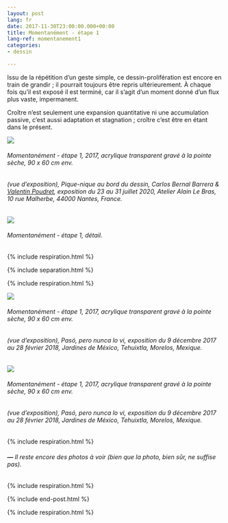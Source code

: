 ```yaml
---
layout: post
lang: fr
date: 2017-11-30T23:00:00.000+00:00
title: Momentanément - étape 1
lang-ref: momentanement1
categories:
- dessin

---
```

Issu de la répétition d’un geste simple, ce dessin-prolifération est encore en train de grandir ; il pourrait toujours être repris ultérieurement. À chaque fois qu’il est exposé il est terminé, car il s’agit d’un moment donné d’un flux plus vaste, impermanent.

Croître n’est seulement une expansion quantitative ni une accumulation passive, c’est aussi adaptation et stagnation ; croître c’est être en étant dans le présent.

![](/mepierdoparaver/imgs/img_20200730_223146-up.jpg)

###### _Momentanément - étape 1_, 2017, acrylique transparent gravé à la pointe sèche, 90 x 60 cm env.

###### (vue d’exposition), _Pique-nique au bord du dessin_, Carlos Bernal Barrera & [Valentin Poudret](http://www.valentin-poudret.com), exposition du 23 au 31 juillet 2020, Atelier Alain Le Bras, 10 rue Malherbe, 44000 Nantes, France.

![](/mepierdoparaver/imgs/img_20200730_223340_-up.jpg)

###### _Momentanément - étape 1_, détail.

{% include respiration.html %}

{% include separation.html %}

{% include respiration.html %}

![](/mepierdoparaver/imgs/momentaneamente-6-up.jpg)

###### _Momentanément - étape 1_, 2017, acrylique transparent gravé à la pointe sèche, 90 x 60 cm env.

###### (vue d’exposition), _Pasó, pero nunca lo vi_, exposition du 9 décembre 2017 au 28 février 2018, Jardines de México, Tehuixtla, Morelos, Mexique.

![](/mepierdoparaver/imgs/momentaneamente-8-up.jpg)

###### _Momentanément - étape 1_, 2017, acrylique transparent gravé à la pointe sèche, 90 x 60 cm env.

###### (vue d’exposition), _Pasó, pero nunca lo vi_, exposition du 9 décembre 2017 au 28 février 2018, Jardines de México, Tehuixtla, Morelos, Mexique.

{% include respiration.html %}

###### **_—_** _Il reste encore des photos à voir (bien que la photo, bien sûr, ne suffise pas)._

{% include respiration.html %}

{% include end-post.html %}

{% include respiration.html %}